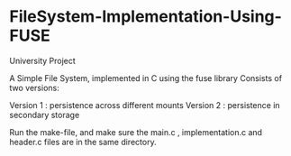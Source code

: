 # FileSystem-Implementation-Using-FUSE
University Project 

A Simple File System, implemented in C using the fuse library 
Consists of two versions:

Version 1 : persistence across different mounts 
Version 2 : persistence in secondary storage

Run the make-file, and make sure the main.c , implementation.c and header.c files are in the same directory.
